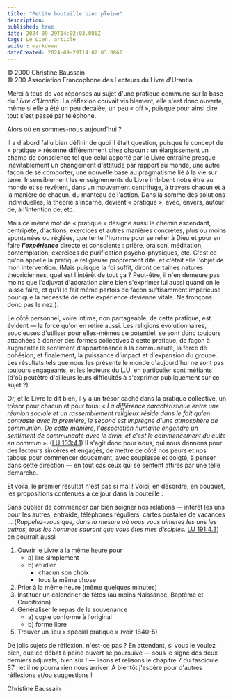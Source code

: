 ```yaml
---
title: "Petite bouteille bien pleine"
description: 
published: true
date: 2024-09-29T14:02:03.086Z
tags: Le Lien, article
editor: markdown
dateCreated: 2024-09-29T14:02:03.086Z
---
```


<p class="v-card v-sheet theme--light grey lighten-3 px-2">© 2000 Christine Baussain<br>© 200 Association Francophone des Lecteurs du Livre d'Urantia</p>

Merci à tous de vos réponses au sujet d'une pratique commune sur la base du _Livre d'Urantia_. La réflexion couvait visiblement, elle s'est donc ouverte, même si elle a été un peu décalée, un peu « off », puisque pour ainsi dire tout s'est passé par téléphone.

Alors où en sommes-nous aujourd'hui ?

Il a d'abord fallu bien définir de quoi il était question, puisque le concept de « pratique » résonne différemment chez chacun : un élargissement un champ de conscience tel que celui apporté par le Livre entraîne presque inévitablement un changement d'attitude par rapport au monde, une autre façon de se comporter, une nouvelle base au pragmatisme lié à la vie sur terre. Insensiblement les enseignements du Livre imbibent notre être au monde et se revêtent, dans un mouvement centrifuge, à travers chacun et à la manière de chacun, du manteau de l'action. Dans la somme des solutions individuelles, la théorie s'incarne, devient « pratique », avec, envers, autour de, à l'intention de, etc.

Mais ce même mot de « pratique » désigne aussi le chemin ascendant, centripète, d'actions, exercices et autres manières concrètes, plus ou moins spontanées ou réglées, que tente l'homme pour se relier à Dieu et pour en faire ***l'expérience*** directe et consciente : prière, oraison, méditation, contemplation, exercices de purification psycho-physiques, etc. C'est ce qu'on appelle la pratique religieuse proprement dite, et c'était elle l'objet de mon intervention. (Mais puisque la foi suffit, diront certaines natures théoriciennes, quel est l'intérêt de tout ça ? Peut-être, il n'en demeure pas moins que l'adjuvat d'adoration aime bien s'exprimer lui aussi quand on le laisse faire, et qu'il le fait même parfois de façon suffisamment impérieuse pour que la nécessité de cette expérience devienne vitale. Ne fronçons donc pas le nez.).

Le côté personnel, voire intime, non partageable, de cette pratique, est évident — la force qu'on en retire aussi. Les religions évolutionnaires, soucieuses d'utiliser pour elles-mêmes ce potentiel, se sont donc toujours attachées à donner des formes collectives à cette pratique, de façon à augmenter le sentiment d'appartenance à la communauté, la force de cohésion, et finalement, la puissance d'impact et d'expansion du groupe. Les résultats tels que nous les présente le monde d'aujourd'hui ne sont pas toujours engageants, et les lecteurs du L.U. en particulier sont méfiants (d'où peutêtre d'ailleurs leurs difficultés à s'exprimer publiquement sur ce sujet ?)

Or, et le Livre le dit bien, il y a un trésor caché dans la pratique collective, un trésor pour chacun et pour tous: « _La différence caractéristique entre une réunion sociale et un rassemblement religieux réside dans le fait qu'en contraste avec la première, le second est imprégné d'une atmosphère de communion. De cette manière, l'association humaine engendre un sentiment de communauté avec le divin, et c'est le commencement du culte en commun_ ». ([LU 103:4.1](/fr/The_Urantia_Book/103#p4_1)) Il s'agit donc pour nous, qui nous donnons pour des lecteurs sincères et engagés, de mettre de côté nos peurs et nos tabous pour commencer doucement, avec souplesse et doigté, à penser dans cette direction — en tout cas ceux qui se sentent attirés par une telle démarche.

Et voilà, le premier résultat n'est pas si mal ! Voici, en désordre, en bouquet, les propositions contenues à ce jour dans la bouteille :

Sans oublier de commencer par bien soigner nos relations — intérêt les uns pour les autres, entraide, téléphones réguliers, cartes postales de vacances ... (_Rappelez-vous que, dans la mesure où vous vous aimerez les uns les autres, tous les hommes sauront que vous êtes mes disciples._ [LU 191:4.3](/fr/The_Urantia_Book/191#p4_3)) on pourrait aussi

1. Ouvrir le Livre à la même heure pour
	- a) lire simplement
	- b) étudier
		- chacun son choix
		- tous la même chose
2. Prier à la même heure (même quelques minutes)
3. Instituer un calendrier de fêtes (au moins Naissance, Baptême et Crucifixion)
4. Généraliser le repas de la souvenance
	- a) copie conforme à l'original
	- b) forme libre
5. Trouver un lieu « spécial pratique » (voir 1840-5)

De jolis sujets de réflexion, n'est-ce pas ? En attendant, si vous le voulez bien, que ce débat à peine ouvert se poursuive — sous le signe des deux derniers adjuvats, bien sûr ! — lisons et relisons le chapitre 7 du fascicule 87 , et il ne pourra rien nous arriver. À bientôt j'espère pour d'autres réflexions et/ou suggestions !

Christine Baussain